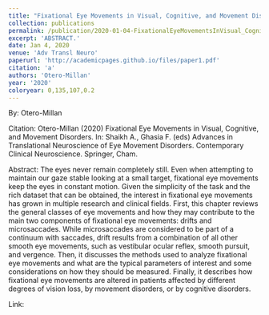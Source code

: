 ```yaml
---
title: "Fixational Eye Movements in Visual, Cognitive, and Movement Disorders"
collection: publications
permalink: /publication/2020-01-04-FixationalEyeMovementsInVisual_Cognitive_AndMovementDisorders
excerpt: 'ABSTRACT.'
date: Jan 4, 2020
venue: 'Adv Transl Neuro'
paperurl: 'http://academicpages.github.io/files/paper1.pdf'
citation: 'a'
authors: 'Otero-Millan'
year: '2020'
coloryear: 0,135,107,0.2
---
```


By: Otero-Millan

Citation: Otero-Millan (2020) Fixational Eye Movements in Visual, Cognitive, and Movement Disorders. In: Shaikh A., Ghasia F. (eds) Advances in Translational Neuroscience of Eye Movement Disorders. Contemporary Clinical Neuroscience. Springer, Cham.

Abstract: The eyes never remain completely still. Even when attempting to maintain our gaze stable looking at a small target, fixational eye movements keep the eyes in constant motion. Given the simplicity of the task and the rich dataset that can be obtained, the interest in fixational eye movements has grown in multiple research and clinical fields. First, this chapter reviews the general classes of eye movements and how they may contribute to the main two components of fixational eye movements: drifts and microsaccades. While microsaccades are considered to be part of a continuum with saccades, drift results from a combination of all other smooth eye movements, such as vestibular ocular reflex, smooth pursuit, and vergence. Then, it discusses the methods used to analyze fixational eye movements and what are the typical parameters of interest and some considerations on how they should be measured. Finally, it describes how fixational eye movements are altered in patients affected by different degrees of vision loss, by movement disorders, or by cognitive disorders.

Link: 
